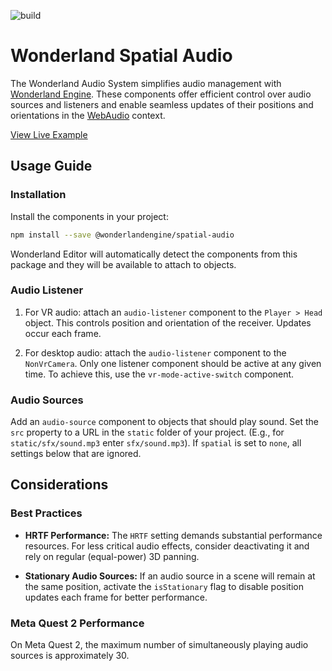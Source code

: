 ![build](https://github.com/WonderlandEngine/wonderland-engine-examples/actions/workflows/github-pages.yml/badge.svg)

# Wonderland Spatial Audio

The Wonderland Audio System simplifies audio management with
[Wonderland Engine](https://wonderlandengine.com). These components offer efficient control
over audio sources and listeners and enable seamless updates of their positions and
orientations in the [WebAudio](https://developer.mozilla.org/en-US/docs/Web/API/Web_Audio_API) context.

[View Live Example](https://wonderlandengine.github.io/wonderland-spatial-audio/)

## Usage Guide

### Installation

Install the components in your project:

```sh
npm install --save @wonderlandengine/spatial-audio
```

Wonderland Editor will automatically detect the components from this package and they will
be available to attach to objects.

### Audio Listener

1. For VR audio: attach an `audio-listener` component to the `Player > Head` object.
   This controls position and orientation of the receiver. Updates occur each frame.

2. For desktop audio: attach the `audio-listener` component to the `NonVrCamera`.
   Only one listener component should be active at any given time. To achieve this, use
   the `vr-mode-active-switch` component.

### Audio Sources

Add an `audio-source` component to objects that should play sound. Set the `src`
property to a URL in the `static` folder of your project.
(E.g., for `static/sfx/sound.mp3` enter `sfx/sound.mp3`).
If `spatial` is set to `none`, all settings below that are ignored.

## Considerations

### Best Practices

- **HRTF Performance:** The `HRTF` setting demands substantial performance resources.
  For less critical audio effects, consider deactivating it and rely on regular
  (equal-power) 3D panning.

- **Stationary Audio Sources:** If an audio source in a scene will remain at the same
  position, activate the `isStationary` flag to disable position updates each frame for
  better performance.

### Meta Quest 2 Performance

On Meta Quest 2, the maximum number of simultaneously playing audio sources is
approximately 30.
